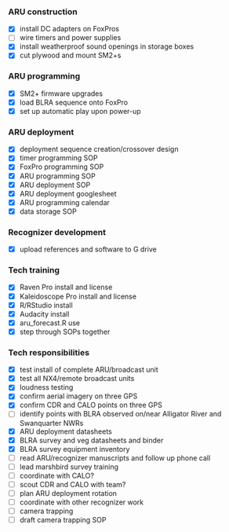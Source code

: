 
### ARU construction

- [X] install DC adapters on FoxPros
- [ ] wire timers and power supplies
- [X] install weatherproof sound openings in storage boxes
- [X] cut plywood and mount SM2+s

### ARU programming

- [X] SM2+ firmware upgrades
- [X] load BLRA sequence onto FoxPro
- [X] set up automatic play upon power-up

### ARU deployment

- [X] deployment sequence creation/crossover design
- [X] timer programming SOP
- [X] FoxPro programming SOP
- [X] ARU programming SOP
- [X] ARU deployment SOP
- [X] ARU deployment googlesheet
- [X] ARU programming calendar
- [X] data storage SOP

### Recognizer development

- [X] upload references and software to G drive

### Tech training

- [X] Raven Pro install and license
- [X] Kaleidoscope Pro install and license
- [X] R/RStudio install
- [X] Audacity install
- [X] aru\_forecast.R use
- [X] step through SOPs together

### Tech responsibilities

- [X] test install of complete ARU/broadcast unit
- [X] test all NX4/remote broadcast units
- [X] loudness testing
- [X] confirm aerial imagery on three GPS
- [X] confirm CDR and CALO points on three GPS
- [ ] identify points with BLRA observed on/near Alligator River and Swanquarter NWRs
- [X] ARU deployment datasheets
- [X] BLRA survey and veg datasheets and binder
- [X] BLRA survey equipment inventory
- [ ] read ARU/recognizer manuscripts and follow up phone call
- [ ] lead marshbird survey training
- [ ] coordinate with CALO?
- [ ] scout CDR and CALO with team?
- [ ] plan ARU deployment rotation
- [ ] coordinate with other recognizer work
- [ ] camera trapping
- [ ] draft camera trapping SOP
